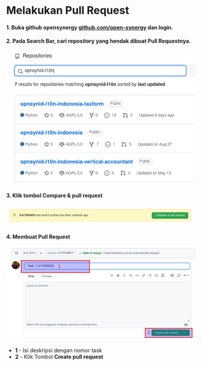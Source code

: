 # Melakukan Pull Request

#### 1. Buka github opensynergy [github.com/open-synergy](https://github.com/open-synergy) dan login.

#### 2. Pada Search Bar, cari repository yang hendak dibuat Pull Requestnya.

![](../img/prosedure-pengerjaan-task/search-repo.png)

#### 3. Klik tombol **Compare & pull request**

![](../img/prosedure-pengerjaan-task/compare-pr.png)

#### 4. Membuat Pull Request

![](../img/prosedure-pengerjaan-task/create-pr.png)

* **1** - Isi deskripsi dengan nomor task
* **2** - Klik Tombol **Create pull request**
